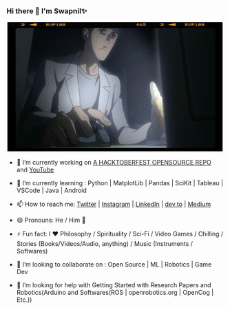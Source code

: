 ### Hi there 👋 **I'm Swapnil**✨


<p align="center">
  <img src="https://github.com/SwapnilChand/swapnilchand/blob/main/okabe.gif">
</p>

- 🔭 I’m currently working on [A HACKTOBERFEST OPENSOURCE REPO](https://github.com/SwapnilChand/awesome-tech-stories) and [YouTube](https://www.youtube.com/channel/UCDgPk6lU22AZcfXANXlDvGA)
- 🌱 I’m currently learning : Python | MatplotLib | Pandas | SciKit | Tableau | VSCode | Java | Android
- 📫 How to reach me: [Twitter](https://twitter.com/SwapnilChand51) | 
  [Instagram](https://www.instagram.com/ig.swapnilchand/) | 
  [LinkedIn](https://www.linkedin.com/in/swapnil-chand-887aa117a/) | 
  [dev.to](https://dev.to/swapnilchand) | 
  [Medium](https://swapnilchand.medium.com/)

- 😄 Pronouns: He / Him 🤦
- ⚡ Fun fact: I ❤️️ Philosophy / Spirituality / Sci-Fi / Video Games / Chilling / Stories (Books/Videos/Audio, anything) / Music (Instruments / Softwares)
- 👯 I’m looking to collaborate on : Open Source | ML | Robotics | Game Dev
- 🤔 I’m looking for help with Getting Started with Research Papers and Robotics(Arduino and Softwares(ROS | openrobotics.org | OpenCog | Etc.))
